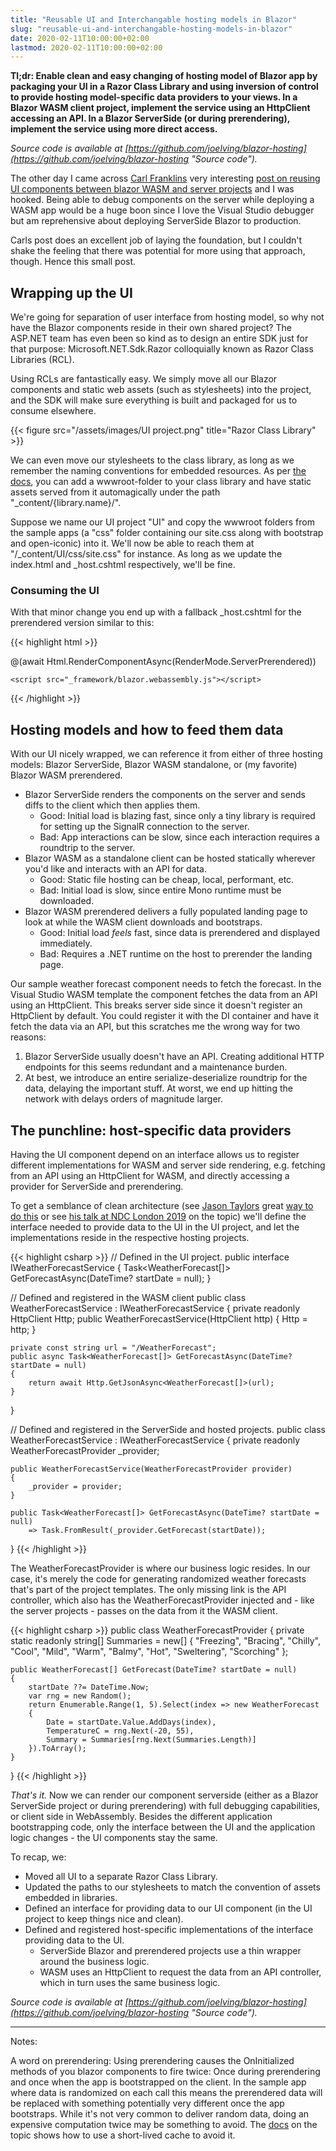 ```yaml
---
title: "Reusable UI and Interchangable hosting models in Blazor"
slug: "reusable-ui-and-interchangable-hosting-models-in-blazor"
date: 2020-02-11T10:00:00+02:00
lastmod: 2020-02-11T10:00:00+02:00
---
```


**Tl;dr: Enable clean and easy changing of hosting model of Blazor app by packaging your UI in a Razor Class Library and using inversion of control to provide hosting model-specific data providers to your views. In a Blazor WASM client project, implement the service using an HttpClient accessing an API. In a Blazor ServerSide (or during prerendering), implement the service using more direct access.**

*Source code is available at [https://github.com/joelving/blazor-hosting](https://github.com/joelving/blazor-hosting "Source code").*

The other day I came across [Carl Franklins](https://twitter.com/carlfranklin "@carlfranklin") very interesting [post on reusing UI components between blazor WASM and server projects](http://www.appvnext.com/blog/2020/2/2/reuse-blazor-wasm-ui-in-blazor-server "Reuse Blazor WASM UI in Blazor Server") and I was hooked. Being able to debug components on the server while deploying a WASM app would be a huge boon since I love the Visual Studio debugger but am reprehensive about deploying ServerSide Blazor to production.

Carls post does an excellent job of laying the foundation, but I couldn't shake the feeling that there was potential for more using that approach, though. Hence this small post.

## Wrapping up the UI

We're going for separation of user interface from hosting model, so why not have the Blazor components reside in their own shared project? The ASP.NET team has even been so kind as to design an entire SDK just for that purpose: Microsoft.NET.Sdk.Razor colloquially known as Razor Class Libraries (RCL).

Using RCLs are fantastically easy. We simply move all our Blazor components and static web assets (such as stylesheets) into the project, and the SDK will make sure everything is built and packaged for us to consume elsewhere.

{{< figure src="/assets/images/UI project.png" title="Razor Class Library" >}}

We can even move our stylesheets to the class library, as long as we remember the naming conventions for embedded resources. As per [the docs](https://docs.microsoft.com/en-us/aspnet/core/razor-pages/ui-class#create-an-rcl-with-static-assets "Create reusable UI using the Razor class library project in ASP.NET Core"), you can add a wwwroot-folder to your class library and have static assets served from it automagically under the path "_content/{library.name}/".

Suppose we name our UI project "UI" and copy the wwwroot folders from the sample apps (a "css" folder containing our site.css along with bootstrap and open-iconic) into it. We'll now be able to reach them at "/_content/UI/css/site.css" for instance. As long as we update the index.html and _host.cshtml respectively, we'll be fine.

### Consuming the UI

With that minor change you end up with a fallback _host.cshtml for the prerendered version similar to this:

{{< highlight html >}}
<!DOCTYPE html>
<html>
<head>
    <meta charset="utf-8" />
    <meta name="viewport" content="width=device-width, initial-scale=1.0" />
    <title>Blazor WebAssembly Prerendered</title>
    <base href="~/" />
    <link href="/_content/ui/css/bootstrap/bootstrap.min.css" rel="stylesheet" />
    <link href="/_content/ui/css/site.css" rel="stylesheet" />
</head>
<body>
    <app>@(await Html.RenderComponentAsync<App>(RenderMode.ServerPrerendered))</app>

    <script src="_framework/blazor.webassembly.js"></script>
</body>
</html>
{{< /highlight >}}

## Hosting models and how to feed them data

With our UI nicely wrapped, we can reference it from either of three hosting models: Blazor ServerSide, Blazor WASM standalone, or (my favorite) Blazor WASM prerendered.
* Blazor ServerSide renders the components on the server and sends diffs to the client which then applies them.
  + Good: Initial load is blazing fast, since only a tiny library is required for setting up the SignalR connection to the server.
  - Bad: App interactions can be slow, since each interaction requires a roundtrip to the server.
* Blazor WASM as a standalone client can be hosted statically wherever you'd like and interacts with an API for data.
  + Good: Static file hosting can be cheap, local, performant, etc.
  - Bad: Initial load is slow, since entire Mono runtime must be downloaded.
* Blazor WASM prerendered delivers a fully populated landing page to look at while the WASM client downloads and bootstraps.
  + Good: Initial load *feels* fast, since data is prerendered and displayed immediately.
  - Bad: Requires a .NET runtime on the host to prerender the landing page.

Our sample weather forecast component needs to fetch the forecast. In the Visual Studio WASM template the component fetches the data from an API using an HttpClient. This breaks server side since it doesn't register an HttpClient by default. You could register it with the DI container and have it fetch the data via an API, but this scratches me the wrong way for two reasons:
1. Blazor ServerSide usually doesn't have an API. Creating additional HTTP endpoints for this seems redundant and a maintenance burden.
2. At best, we introduce an entire serialize-deserialize roundtrip for the data, delaying the important stuff. At worst, we end up hitting the network with delays orders of magnitude larger.

## The punchline: host-specific data providers
Having the UI component depend on an interface allows us to register different implementations for WASM and server side rendering, e.g. fetching from an API using an HttpClient for WASM, and directly accessing a provider for ServerSide and prerendering.

To get a semblance of clean architecture (see [Jason Taylors](https://twitter.com/jasontaylordev "@jasontaylordev") great [way to do this](https://github.com/jasontaylordev/CleanArchitecture "Clean architecture") or see [his talk at NDC London 2019](https://www.youtube.com/watch?v=Zygw4UAxCdg "Clean Architecture with ASP.NET Core 2.2 - Jason Taylor") on the topic) we'll define the interface needed to provide data to the UI in the UI project, and let the implementations reside in the respective hosting projects.

{{< highlight csharp >}}
// Defined in the UI project.
public interface IWeatherForecastService
{
	Task<WeatherForecast[]> GetForecastAsync(DateTime? startDate = null);
}

// Defined and registered in the WASM client
public class WeatherForecastService : IWeatherForecastService
{
	private readonly HttpClient Http;
	public WeatherForecastService(HttpClient http)
	{
		Http = http;
	}

	private const string url = "/WeatherForecast";
	public async Task<WeatherForecast[]> GetForecastAsync(DateTime? startDate = null)
	{
		return await Http.GetJsonAsync<WeatherForecast[]>(url);
	}
}

// Defined and registered in the ServerSide and hosted projects.
public class WeatherForecastService : IWeatherForecastService
{
	private readonly WeatherForecastProvider _provider;

	public WeatherForecastService(WeatherForecastProvider provider)
	{
		_provider = provider;
	}

	public Task<WeatherForecast[]> GetForecastAsync(DateTime? startDate = null)
		=> Task.FromResult(_provider.GetForecast(startDate));
}
{{< /highlight >}}

The WeatherForecastProvider is where our business logic resides. In our case, it's merely the code for generating randomized weather forecasts that's part of the project templates.
The only missing link is the API controller, which also has the WeatherForecastProvider injected and - like the server projects - passes on the data from it the WASM client.

{{< highlight csharp >}}
public class WeatherForecastProvider
{
	private static readonly string[] Summaries = new[]
	{
		"Freezing", "Bracing", "Chilly", "Cool", "Mild", "Warm", "Balmy", "Hot", "Sweltering", "Scorching"
	};

	public WeatherForecast[] GetForecast(DateTime? startDate = null)
	{
		startDate ??= DateTime.Now;
		var rng = new Random();
		return Enumerable.Range(1, 5).Select(index => new WeatherForecast
		{
			Date = startDate.Value.AddDays(index),
			TemperatureC = rng.Next(-20, 55),
			Summary = Summaries[rng.Next(Summaries.Length)]
		}).ToArray();
	}
}
{{< /highlight >}}

*That's it.* Now we can render our component serverside (either as a Blazor ServerSide project or during prerendering) with full debugging capabilities, or client side in WebAssembly. Besides the different application bootstrapping code, only the interface between the UI and the application logic changes - the UI components stay the same.

To recap, we:
- Moved all UI to a separate Razor Class Library.
- Updated the paths to our stylesheets to match the convention of assets embedded in libraries.
- Defined an interface for providing data to our UI component (in the UI project to keep things nice and clean).
- Defined and registered host-specific implementations of the interface providing data to the UI.
  - ServerSide Blazor and prerendered projects use a thin wrapper around the business logic.
  - WASM uses an HttpClient to request the data from an API controller, which in turn uses the same business logic.

*Source code is available at [https://github.com/joelving/blazor-hosting](https://github.com/joelving/blazor-hosting "Source code").*

---

Notes:

A word on prerendering: Using prerendering causes the OnInitialized methods of you blazor components to fire twice: Once during prerendering and once when the app is bootstrapped on the client. In the sample app where data is randomized on each call this means the prerendered data will be replaced with something potentially very different once the app bootstraps. While it's not very common to deliver random data, doing an expensive computation twice may be something to avoid. The [docs](https://docs.microsoft.com/en-us/aspnet/core/blazor/hosting-models?view=aspnetcore-3.1#stateful-reconnection-after-prerendering "ASP.NET Core Blazor hosting models") on the topic shows how to use a short-lived cache to avoid it.
